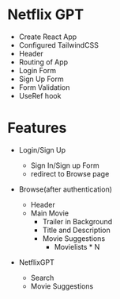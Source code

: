 # Netflix GPT

- Create React App
- Configured TailwindCSS
- Header
- Routing of App
- Login Form
- Sign Up Form
- Form Validation
- UseRef hook

# Features

- Login/Sign Up
    - Sign In/Sign up Form
    - redirect to Browse page

- Browse(after authentication)
    - Header
    - Main Movie
        - Trailer in Background
        - Title and Description
        - Movie Suggestions
            - Movielists * N

- NetflixGPT
    - Search
    - Movie Suggestions